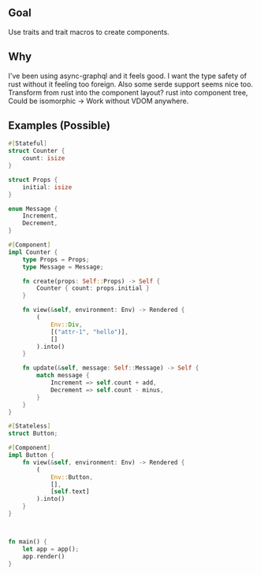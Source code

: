 ## Goal

Use traits and trait macros to create components.

## Why

I've been using async-graphql and it feels good.
I want the type safety of rust without it feeling too foreign.
Also some serde support seems nice too. Transform from rust into the component layout?
rust into component tree,
Could be isomorphic -> Work without VDOM anywhere.

## Examples (Possible)

```rs
#[Stateful]
struct Counter {
    count: isize
}

struct Props {
    initial: isize
}

enum Message {
    Increment,
    Decrement,
}

#[Component]
impl Counter {
    type Props = Props;
    type Message = Message;

    fn create(props: Self::Props) -> Self {
        Counter { count: props.initial }
    }

    fn view(&self, environment: Env) -> Rendered {
        (
            Env::Div,
            [("attr-1", "hello")],
            []
        ).into()
    }

    fn update(&self, message: Self::Message) -> Self {
        match message {
            Increment => self.count + add,
            Decrement => self.count - minus,
        }
    }
}

#[Stateless]
struct Button;

#[Component]
impl Button {
    fn view(&self, environment: Env) -> Rendered {
        (
            Env::Button,
            [],
            [self.text]
        ).into()
    }
}



fn main() {
    let app = app();
    app.render()
}
```
